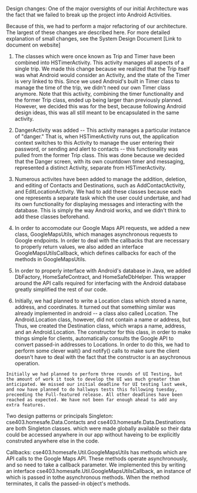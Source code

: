 Design changes:
 One of the major oversights of our initial Architecture was the fact that we failed to break up the project into Android Activities.

 Because of this, we had to perform a major refactoring of our architecture. The largest of these changes are described here. For more detailed explanation of small changes, see the System Design Document [Link to document on website]

  1. The classes which were once known as Trip and Timer have been combined into HSTimerActivity. This activity manages all aspects of a single trip. We made this change because we realized that the Trip itself was what Android would consider an Activity, and the state of the Timer is very linked to this. 
  Since we used Android's built in Timer class to manage the time of the trip, we didn't need our own Timer class anymore. Note that this activity, combining the timer functionality and the former Trip class, ended up being larger than previously planned. However, we decided this was for the best, because following Android design ideas, this was all still meant to be encapsulated in the same activity.

  2. DangerActivity was added -- This activity manages a particular instance of "danger." That is, when HSTimerActivity runs out, the application context switches to this Activity to manage the user entering their password, or sending and alert to contacts -- this functionality was pulled from the former Trip class. 
  This was done because we decided that the Danger screen, with its own countdown timer and messaging, represented a distinct Activity, separate from HSTimerActivity.

  3. Numerous activites have been added to manage the addition, deletion, and editing of Contacts and Destinations, such as AddContactActivity, and EditLocationActivity. 
  We had to add these classes because each one represents a separate task which the user could undertake, and had its own functionality for displaying messages and interacting with the database. This is simply the way Android works, and we didn't think to add these classes beforehand.

  4. In order to accomodate our Google Maps API requests, we added a new class, GoogleMapsUtils, which manages asynchronous requests to Google endpoints. 
  In order to deal with the callbacks that are necessary to properly return values, we also added an interface GoogleMapsUtilsCallback, which defines callbacks for each of the methods in GoogleMapsUtils. 

  5. In order to properly interface with Android's database in Java, we added DbFactory, HomeSafeContract, and HomeSafeDbHelper. This wrapper around the API calls required for interfacing with the Android database greatly simplified the rest of our code. 

  6. Initially, we had planned to write a Location class which stored a name, address, and coordinates. It turned out that something similar was already implemented in android -- a class also called Location.
  The Android.Location class, however, did not contain a name or address, but  Thus, we created the Destination class, which wraps a name, address, and an Android.Location. The constructor for this class, in order to make things simple for clients, automatically consults the Google API to convert passed-in addresses to Locations. In order to do this, we had to perform some clever wait() and notify() calls to make sure the client doesn't have to deal with the fact that the constructor is an asychronous operation.  

	Initially we had planned to perform three rounds of UI Testing, but the amount of work it took to develop the UI was much greater than anticipated. We missed our initial deadline for UI testing last week, and now have planned to do hallways tests this following tuesday, preceeding the Full-featured release. All other deadlines have been reached as expected. We have not been far enough ahead to add any extra features.

Two design patterns or principals
 Singleton:
  cse403.homesafe.Data.Contacts and cse403.homesafe.Data.Destinations are both Singleton classes. which were made globally available so their data could be accessed anywhere in our app without haveing to be explicitly construted anywhere else in the code. 

 Callbacks:
  cse403.homesafe.Util.GoogleMapsUtils has methods which are API calls to the Google Maps API. These methods operate asynchronously, and so need to take a callback parameter. We implemented this by writing an interface cse403.homesafe.Util.GoogleMapsUtilsCallback, an instance of which is passed in tothe asynchronous methods. When the method terminates, it calls the passed-in object's methods.
